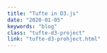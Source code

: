 ```yaml
---
title: "Tufte in D3.js"
date: "2020-01-05"
keywords: "blog"
class: "tufte-d3-project"
link: "tufte-d3-prohject.html"
---
```

